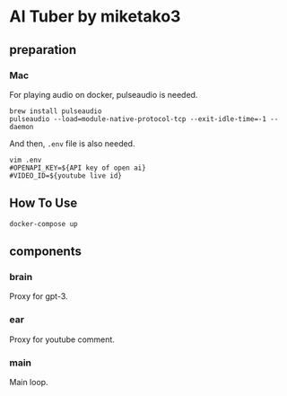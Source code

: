 # AI Tuber by miketako3

## preparation

### Mac

For playing audio on docker, pulseaudio is needed.

```shell
brew install pulseaudio
pulseaudio --load=module-native-protocol-tcp --exit-idle-time=-1 --daemon
```

And then, `.env` file is also needed.

```shell
vim .env
#OPENAPI_KEY=${API key of open ai}
#VIDEO_ID=${youtube live id}
```

## How To Use

```shell
docker-compose up
```

## components

### brain

Proxy for gpt-3.

### ear

Proxy for youtube comment.

### main

Main loop.